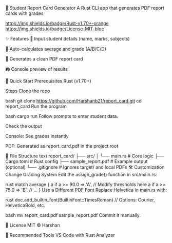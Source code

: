 📝 Student Report Card Generator
A Rust CLI app that generates PDF report cards with grades

https://img.shields.io/badge/Rust-v1.70+-orange
https://img.shields.io/badge/License-MIT-blue

✨ Features
📌 Input student details (name, marks, subjects)

🧮 Auto-calculates average and grade (A/B/C/D)

📄 Generates a clean PDF report card

🖨️ Console preview of results

🚀 Quick Start
Prerequisites
Rust (v1.70+)

Steps
Clone the repo

bash
git clone https://github.com/Harshanb21/report_card.git
cd report_card
Run the program

bash
cargo run
Follow prompts to enter student data.

Check the output

Console: See grades instantly

PDF: Generated as report_card.pdf in the project root

📂 File Structure
text
report_card/
├── src/
│   └── main.rs          # Core logic
├── Cargo.toml           # Rust config
├── sample_report.pdf    # Example output (optional)
└── .gitignore           # Ignores target/ and local PDFs
🛠️ Customization
Change Grading System
Edit the assign_grade() function in src/main.rs:

rust
match average {
    a if a >= 90.0 => 'A',  // Modify thresholds here
    a if a >= 75.0 => 'B',
    // ...
}
Use a Different PDF Font
Replace Helvetica in main.rs with:

rust
doc.add_builtin_font(BuiltinFont::TimesRoman)  // Options: Courier, HelveticaBold, etc.


bash
mv report_card.pdf sample_report.pdf
Commit it manually.

📜 License
MIT © Harshan

🔗 Recommended Tools
VS Code with Rust Analyzer

